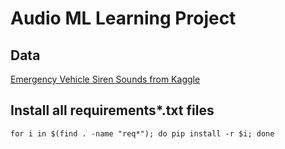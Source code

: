# Audio ML Learning Project

## Data

[Emergency Vehicle Siren Sounds from Kaggle](https://www.kaggle.com/datasets/vishnu0399/emergency-vehicle-siren-sounds)

## Install all requirements*.txt files

```for i in $(find . -name "req*"); do pip install -r $i; done```